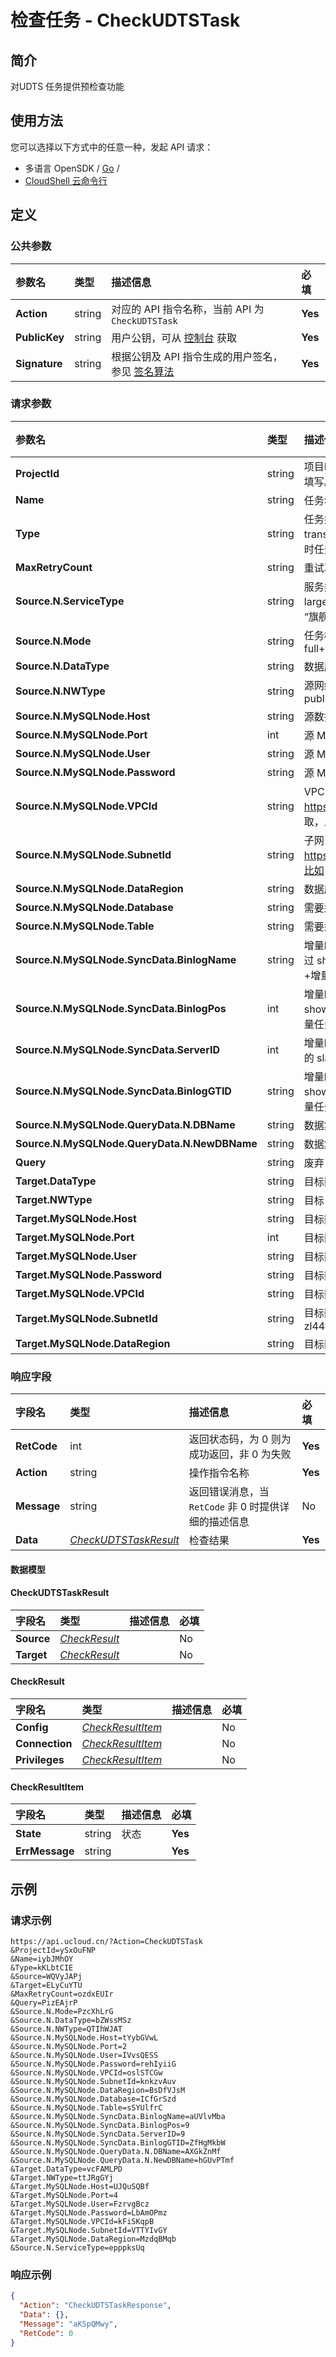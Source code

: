 # 检查任务 - CheckUDTSTask

## 简介

对UDTS 任务提供预检查功能






## 使用方法

您可以选择以下方式中的任意一种，发起 API 请求：
- 多语言 OpenSDK / [Go](https://github.com/ucloud/ucloud-sdk-go) /
- [CloudShell 云命令行](https://shell.ucloud.cn/)


## 定义

### 公共参数

| 参数名 | 类型 | 描述信息 | 必填 |
|:---|:---|:---|:---|
| **Action**     | string  | 对应的 API 指令名称，当前 API 为 `CheckUDTSTask`                        | **Yes** |
| **PublicKey**  | string  | 用户公钥，可从 [控制台](https://console.ucloud.cn/uapi/apikey) 获取                                             | **Yes** |
| **Signature**  | string  | 根据公钥及 API 指令生成的用户签名，参见 [签名算法](api/summary/signature.md)  | **Yes** |

### 请求参数

| 参数名 | 类型 | 描述信息 | 必填 |
|:---|:---|:---|:---|
| **ProjectId** | string | 项目ID。不填写为默认项目，子帐号必须填写。 请参考[GetProjectList接口](https://docs.ucloud.cn/api/summary/get_project_list) |No|
| **Name** | string | 任务名称，长度不能超过 128 |**Yes**|
| **Type** | string | 任务类型，值为 transfer 或 integration， transfer 时任务为 数据迁移，integration 时任务为 数据集成。 |**Yes**|
| **MaxRetryCount** | string | 重试次数，最大为 5。 默认为0 |**Yes**|
| **Source.N.ServiceType** | string | 服务类型，值可以是 small、medium、large，分别对应 “基础版”、“轻量版” 和 “旗舰版” |**Yes**|
| **Source.N.Mode** | string | 任务模式，值可以是 full, incremental, full+incremental, bidirectional |No|
| **Source.N.DataType** | string | 数据库类型，比如 mysql |No|
| **Source.N.NWType** | string | 源网络类型，可以是 public,user,dedicated_line |No|
| **Source.N.MySQLNode.Host** | string | 源数据库地址， 比如 10.9.37.200 |No|
| **Source.N.MySQLNode.Port** | int | 源 MySQL 端口，如 3306 |No|
| **Source.N.MySQLNode.User** | string | 源 MySQL 用户名，如 root |No|
| **Source.N.MySQLNode.Password** | string | 源 MySQL 密码 |No|
| **Source.N.MySQLNode.VPCId** | string | VPC ID, 可以从 https://console.ucloud.cn/vpc/vpc 获取，比如 uvnet-u0ecace |No|
| **Source.N.MySQLNode.SubnetId** | string | 子网 ID，可以从 https://console.ucloud.cn/vpc/subnet，比如 subnet-2sloxs |No|
| **Source.N.MySQLNode.DataRegion** | string | 数据库地域，比如 cn-bj2 |No|
| **Source.N.MySQLNode.Database** | string | 需要迁移的 DB 名称 |No|
| **Source.N.MySQLNode.Table** | string | 需要迁移的 table 名 |No|
| **Source.N.MySQLNode.SyncData.BinlogName** | string | 增量时需要指定的 binlog name，可以通过 show master status 获取，或者全量+增量任务会自动设置 |No|
| **Source.N.MySQLNode.SyncData.BinlogPos** | int | 增量时需要指定的 binlog pos，可以通过 show master status 获取，或者全量+增量任务会自动设置 |No|
| **Source.N.MySQLNode.SyncData.ServerID** | int | 增量时需要指定的 serverID，不能和现有的 slave 重复，预检查时会检查该值 |No|
| **Source.N.MySQLNode.SyncData.BinlogGTID** | string | 增量时需要指定的 binlog gtid，可以通过 show master status 获取，或者全量+增量任务会自动设置 |No|
| **Source.N.MySQLNode.QueryData.N.DBName** | string | 数据集成时需要迁移的 DB 名 |No|
| **Source.N.MySQLNode.QueryData.N.NewDBName** | string | 数据集成时迁移后的 DB 名 |No|
| **Query** | string | 废弃 |No|
| **Target.DataType** | string | 目标数据库类型，比如 mysql |No|
| **Target.NWType** | string | 目标 db 网络类型，目前进支持 user |No|
| **Target.MySQLNode.Host** | string | 目标数据库地址， 比如 10.9.37.212 |No|
| **Target.MySQLNode.Port** | int | 目标数据库端口，比如 3306 |No|
| **Target.MySQLNode.User** | string | 目标数据库用户名，比如 root |No|
| **Target.MySQLNode.Password** | string | 目标数据库密码 |No|
| **Target.MySQLNode.VPCId** | string | 目标数据库 VPC,比如 uvnet-1wz5rqte |No|
| **Target.MySQLNode.SubnetId** | string | 目标数据库子网 ID ,比如 subnet-zl44fktq |No|
| **Target.MySQLNode.DataRegion** | string | 目标数据库地域，比如 cn-bj2 |No|

### 响应字段

| 字段名 | 类型 | 描述信息 | 必填 |
|:---|:---|:---|:---|
| **RetCode** | int | 返回状态码，为 0 则为成功返回，非 0 为失败 |**Yes**|
| **Action** | string | 操作指令名称 |**Yes**|
| **Message** | string | 返回错误消息，当 `RetCode` 非 0 时提供详细的描述信息 |No|
| **Data** | [*CheckUDTSTaskResult*](#CheckUDTSTaskResult) | 检查结果 |**Yes**|

#### 数据模型


#### CheckUDTSTaskResult

| 字段名 | 类型 | 描述信息 | 必填 |
|:---|:---|:---|:---|
| **Source** | [*CheckResult*](#CheckResult) |  |No|
| **Target** | [*CheckResult*](#CheckResult) |  |No|

#### CheckResult

| 字段名 | 类型 | 描述信息 | 必填 |
|:---|:---|:---|:---|
| **Config** | [*CheckResultItem*](#CheckResultItem) |  |No|
| **Connection** | [*CheckResultItem*](#CheckResultItem) |  |No|
| **Privileges** | [*CheckResultItem*](#CheckResultItem) |  |No|

#### CheckResultItem

| 字段名 | 类型 | 描述信息 | 必填 |
|:---|:---|:---|:---|
| **State** | string | 状态 |**Yes**|
| **ErrMessage** | string |  |**Yes**|

## 示例

### 请求示例
    
```
https://api.ucloud.cn/?Action=CheckUDTSTask
&ProjectId=ySxOuFNP
&Name=iybJMhOY
&Type=kKLbtCIE
&Source=WQVyJAPj
&Target=ELyCuYTU
&MaxRetryCount=ozdxEUIr
&Query=PizEAjrP
&Source.N.Mode=PzcXhLrG
&Source.N.DataType=bZWssMSz
&Source.N.NWType=QTIhWJAT
&Source.N.MySQLNode.Host=tYybGVwL
&Source.N.MySQLNode.Port=2
&Source.N.MySQLNode.User=IVvsQESS
&Source.N.MySQLNode.Password=rehIyiiG
&Source.N.MySQLNode.VPCId=oslSTCGw
&Source.N.MySQLNode.SubnetId=knkzvAuv
&Source.N.MySQLNode.DataRegion=BsDfVJsM
&Source.N.MySQLNode.Database=ICfGrSzd
&Source.N.MySQLNode.Table=sSYUlfrC
&Source.N.MySQLNode.SyncData.BinlogName=aUVlvMba
&Source.N.MySQLNode.SyncData.BinlogPos=9
&Source.N.MySQLNode.SyncData.ServerID=9
&Source.N.MySQLNode.SyncData.BinlogGTID=ZfHgMkbW
&Source.N.MySQLNode.QueryData.N.DBName=AXGkZnMf
&Source.N.MySQLNode.QueryData.N.NewDBName=hGUvPTmf
&Target.DataType=vcFAMLPD
&Target.NWType=ttJRgGYj
&Target.MySQLNode.Host=UJQuSQBf
&Target.MySQLNode.Port=4
&Target.MySQLNode.User=FzrvgBcz
&Target.MySQLNode.Password=LbAmOPmz
&Target.MySQLNode.VPCId=kFiSKqpB
&Target.MySQLNode.SubnetId=VTTYIvGY
&Target.MySQLNode.DataRegion=MzdqBMqb
&Source.N.ServiceType=epppksUq
```

### 响应示例
    
```json
{
  "Action": "CheckUDTSTaskResponse",
  "Data": {},
  "Message": "aKSpQMwy",
  "RetCode": 0
}
```





